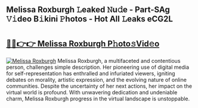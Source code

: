 ## Melissa Roxburgh 𝙻eaked 𝙽u𝚍e - Part-SAg 𝚅𝚒deo B𝚒kini 𝙿hotos - Hot All 𝙻eaks eCG2L

# <h2><a href="http://ld30fr.urlbe.top/?page=Melissa+Roxburgh">🔗🔗👉👉 Melissa Roxburgh P𝚑oto𝚜Vid𝚎o</a></h2>

[![Melissa Roxburgh](https://i.imgur.com/eBuTRDB.gif)](http://ld30fr.urlbe.top/?page=Melissa+Roxburgh)
Melissa Roxburgh, a multifaceted and contentious person, challenges simple description. Her pioneering use of digital media for self-representation has enthralled and infuriated viewers, igniting debates on morality, artistic expression, and the evolving nature of online communities. Despite the uncertainty of her next actions, her impact on the virtual world is profound. With unwavering dedication and undeniable charm, Melissa Roxburgh progress in the virtual landscape is unstoppable.
